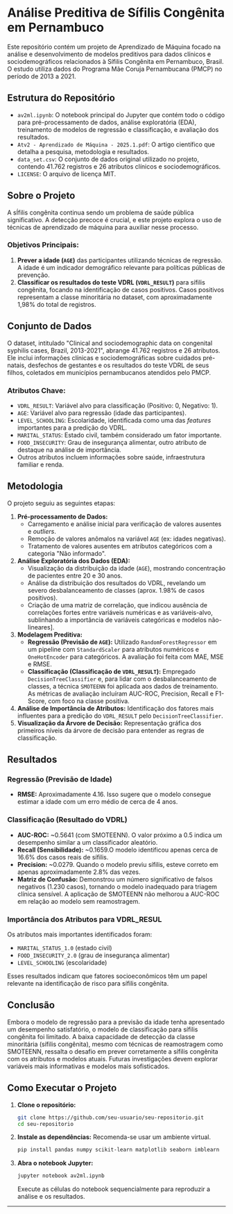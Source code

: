 # Análise Preditiva de Sífilis Congênita em Pernambuco

Este repositório contém um projeto de Aprendizado de Máquina focado na análise e desenvolvimento de modelos preditivos para dados clínicos e sociodemográficos relacionados à Sífilis Congênita em Pernambuco, Brasil. O estudo utiliza dados do Programa Mãe Coruja Pernambucana (PMCP) no período de 2013 a 2021.

## Estrutura do Repositório

- `av2ml.ipynb`: O notebook principal do Jupyter que contém todo o código para pré-processamento de dados, análise exploratória (EDA), treinamento de modelos de regressão e classificação, e avaliação dos resultados.
- `Atv2 - Aprendizado de Máquina - 2025.1.pdf`: O artigo científico que detalha a pesquisa, metodologia e resultados.
- `data_set.csv`: O conjunto de dados original utilizado no projeto, contendo 41.762 registros e 26 atributos clínicos e sociodemográficos.
- `LICENSE`: O arquivo de licença MIT.

## Sobre o Projeto

A sÍfilis congênita continua sendo um problema de saúde pública significativo. A detecção precoce é crucial, e este projeto explora o uso de técnicas de aprendizado de máquina para auxiliar nesse processo.

### Objetivos Principais:

1.  **Prever a idade (`AGE`)** das participantes utilizando técnicas de regressão. A idade é um indicador demográfico relevante para políticas públicas de prevenção.
2.  **Classificar os resultados do teste VDRL (`VDRL_RESULT`)** para sífilis congênita, focando na identificação de casos positivos. Casos positivos representam a classe minoritária no dataset, com aproximadamente 1,98% do total de registros.

## Conjunto de Dados

O dataset, intitulado "Clinical and sociodemographic data on congenital syphilis cases, Brazil, 2013-2021", abrange 41.762 registros e 26 atributos. Ele inclui informações clínicas e sociodemográficas sobre cuidados pré-natais, desfechos de gestantes e os resultados do teste VDRL de seus filhos, coletados em municípios pernambucanos atendidos pelo PMCP.

### Atributos Chave:

-   `VDRL_RESULT`: Variável alvo para classificação (Positivo: 0, Negativo: 1).
-   `AGE`: Variável alvo para regressão (idade das participantes).
-   `LEVEL_SCHOOLING`: Escolaridade, identificada como uma das *features* importantes para a predição do VDRL.
-   `MARITAL_STATUS`: Estado civil, também considerado um fator importante.
-   `FOOD_INSECURITY`: Grau de insegurança alimentar, outro atributo de destaque na análise de importância.
-   Outros atributos incluem informações sobre saúde, infraestrutura familiar e renda.

## Metodologia

O projeto seguiu as seguintes etapas:

1.  **Pré-processamento de Dados:**
    -   Carregamento e análise inicial para verificação de valores ausentes e *outliers*.
    -   Remoção de valores anômalos na variável `AGE` (ex: idades negativas).
    -   Tratamento de valores ausentes em atributos categóricos com a categoria "Não informado".
2.  **Análise Exploratória dos Dados (EDA):**
    -   Visualização da distribuição da idade (`AGE`), mostrando concentração de pacientes entre 20 e 30 anos.
    -   Análise da distribuição dos resultados do VDRL, revelando um severo desbalanceamento de classes (aprox. 1.98% de casos positivos).
    -   Criação de uma matriz de correlação, que indicou ausência de correlações fortes entre variáveis numéricas e as variáveis-alvo, sublinhando a importância de variáveis categóricas e modelos não-lineares].
3.  **Modelagem Preditiva:**
    -   **Regressão (Previsão de `AGE`):** Utilizado `RandomForestRegressor` em um pipeline com `StandardScaler` para atributos numéricos e `OneHotEncoder` para categóricos. A avaliação foi feita com MAE, MSE e RMSE.
    -   **Classificação (Classificação de `VDRL_RESULT`):** Empregado `DecisionTreeClassifier` e, para lidar com o desbalanceamento de classes, a técnica `SMOTEENN` foi aplicada aos dados de treinamento. As métricas de avaliação incluíram AUC-ROC, Precision, Recall e F1-Score, com foco na classe positiva.
4.  **Análise de Importância de Atributos:** Identificação dos fatores mais influentes para a predição do `VDRL_RESULT` pelo `DecisionTreeClassifier`.
5.  **Visualização da Árvore de Decisão:** Representação gráfica dos primeiros níveis da árvore de decisão para entender as regras de classificação.

## Resultados

### Regressão (Previsão de Idade)

-   **RMSE:** Aproximadamente 4.16. Isso sugere que o modelo consegue estimar a idade com um erro médio de cerca de 4 anos.

### Classificação (Resultado do VDRL)

-   **AUC-ROC:** ~0.5641 (com SMOTEENN). O valor próximo a 0.5 indica um desempenho similar a um classificador aleatório.
-   **Recall (Sensibilidade):** ~0.1659.O modelo identificou apenas cerca de 16.6% dos casos reais de sífilis.
-   **Precision:** ~0.0279. Quando o modelo previu sífilis, esteve correto em apenas aproximadamente 2.8% das vezes.
-   **Matriz de Confusão:** Demonstrou um número significativo de falsos negativos (1.230 casos), tornando o modelo inadequado para triagem clínica sensível. A aplicação de SMOTEENN não melhorou a AUC-ROC em relação ao modelo sem reamostragem.

### Importância dos Atributos para VDRL_RESUL

Os atributos mais importantes identificados foram:

-  `MARITAL_STATUS_1.0` (estado civil)
-  `FOOD_INSECURITY_2.0` (grau de insegurança alimentar)
-  `LEVEL_SCHOOLING` (escolaridade)

Esses resultados indicam que fatores socioeconômicos têm um papel relevante na identificação de risco para sífilis congênita.

## Conclusão

Embora o modelo de regressão para a previsão da idade tenha apresentado um desempenho satisfatório, o modelo de classificação para sífilis congênita foi limitado. A baixa capacidade de detecção da classe minoritária (sífilis congênita), mesmo com técnicas de reamostragem como SMOTEENN, ressalta o desafio em prever corretamente a sífilis congênita com os atributos e modelos atuais. Futuras investigações devem explorar variáveis mais informativas e modelos mais sofisticados.

## Como Executar o Projeto

1.  **Clone o repositório:**
    ```bash
    git clone https://github.com/seu-usuario/seu-repositorio.git
    cd seu-repositorio
    ```

2.  **Instale as dependências:**
    Recomenda-se usar um ambiente virtual.
    ```bash
    pip install pandas numpy scikit-learn matplotlib seaborn imblearn
    ```

3.  **Abra o notebook Jupyter:**
    ```bash
    jupyter notebook av2ml.ipynb
    ```
    Execute as células do notebook sequencialmente para reproduzir a análise e os resultados.

---
